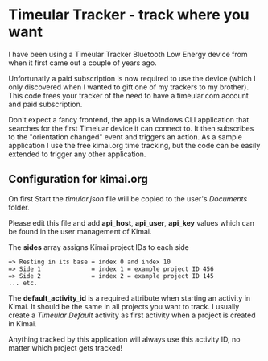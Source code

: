 # Timeular Tracker - track where you want
I have been using a Timeular Tracker Bluetooth Low Energy device from when it first came out a couple of years ago.

Unfortunatly a paid subscription is now required to use the device (which I only discovered when I wanted to gift one of my trackers to my brother).
This code frees your tracker of the need to have a timeular.com account and paid subscription.

Don't expect a fancy frontend, the app is a Windows CLI application that searches for the first Timeluar device it can connect to. It then subscribes to the
"orientation changed" event and triggers an action. As a sample application I use the free kimai.org time tracking, but the code can be easily extended to
trigger any other application.

## Configuration for kimai.org

On first Start the *timular.json* file will be copied to the user's *Documents* folder.

Please edit this file and add **api_host**, **api_user**, **api_key** values which can be found in the user management of Kimai.

The **sides** array assigns Kimai project IDs to each side

    => Resting in its base = index 0 and index 10
    => Side 1              = index 1 = example project ID 456
    => Side 2              = index 2 = example project ID 145
    ... etc.

The **default_activity_id** is a required attribute when starting an activity in Kimai. It should be the same in all projects you want to track.
I usually create a *Timeular Default* activity as first activity when a project is created in Kimai.

Anything tracked by this application will always use this activity ID, no matter which project gets tracked!
